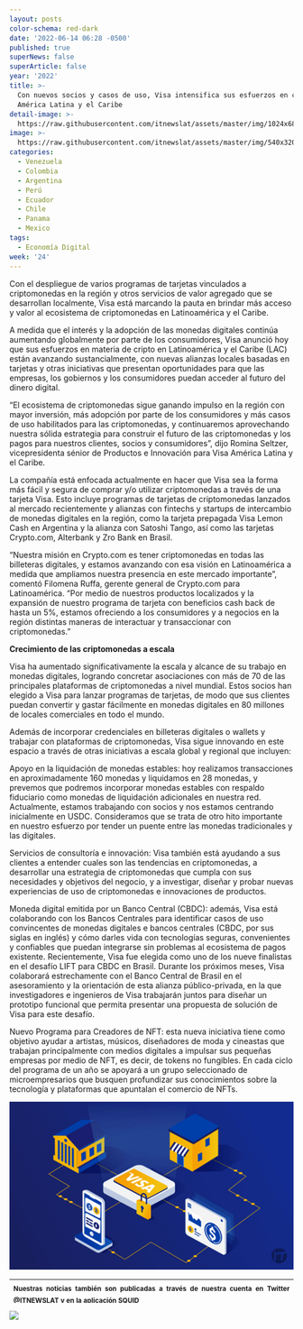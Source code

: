 ```yaml
---
layout: posts
color-schema: red-dark
date: '2022-06-14 06:28 -0500'
published: true
superNews: false
superArticle: false
year: '2022'
title: >-
  Con nuevos socios y casos de uso, Visa intensifica sus esfuerzos en cripto en
  América Latina y el Caribe
detail-image: >-
  https://raw.githubusercontent.com/itnewslat/assets/master/img/1024x680/ciclo-visa-g.jpg
image: >-
  https://raw.githubusercontent.com/itnewslat/assets/master/img/540x320/ciclo-visa-p.jpg
categories:
  - Venezuela
  - Colombia
  - Argentina
  - Perú
  - Ecuador
  - Chile
  - Panama
  - Mexico
tags:
  - Economía Digital
week: '24'
---
```

Con el despliegue de varios programas de tarjetas vinculados a criptomonedas en la región y otros servicios de valor agregado que se desarrollan localmente, Visa está marcando la pauta en brindar más acceso y valor al ecosistema de criptomonedas en Latinoamérica y el Caribe.
 
A medida que el interés y la adopción de las monedas digitales continúa aumentando globalmente por parte de los consumidores, Visa anunció hoy que sus esfuerzos en materia de cripto en Latinoamérica y el Caribe (LAC) están avanzando sustancialmente, con nuevas alianzas locales basadas en tarjetas y otras iniciativas que presentan oportunidades para que las empresas, los gobiernos y los consumidores puedan acceder al futuro del dinero digital.
 
“El ecosistema de criptomonedas sigue ganando impulso en la región con mayor inversión, más adopción por parte de los consumidores y más casos de uso habilitados para las criptomonedas, y continuaremos aprovechando nuestra sólida estrategia para construir el futuro de las criptomonedas y los pagos para nuestros clientes, socios y consumidores”, dijo Romina Seltzer, vicepresidenta sénior de Productos e Innovación para Visa América Latina y el Caribe.  
 
 La compañía está enfocada actualmente en hacer que Visa sea la forma más fácil y segura de comprar y/o utilizar criptomonedas a través de una tarjeta Visa. Esto incluye programas de tarjetas de criptomonedas lanzados al mercado recientemente y alianzas con fintechs y startups de intercambio de monedas digitales en la región, como la tarjeta prepagada Visa Lemon Cash en Argentina y la alianza con Satoshi Tango, así como las tarjetas Crypto.com, Alterbank y Zro Bank en Brasil.
 
“Nuestra misión en Crypto.com es tener criptomonedas en todas las billeteras digitales, y estamos avanzando con esa visión en Latinoamérica a medida que ampliamos nuestra presencia en este mercado importante”, comentó Filomena Ruffa, gerente general de Crypto.com para Latinoamérica. “Por medio de nuestros productos localizados y la expansión de nuestro programa de tarjeta con beneficios cash back de hasta un 5%, estamos ofreciendo a los consumidores y a negocios en la región distintas maneras de interactuar y transaccionar con criptomonedas.”
 
**Crecimiento de las criptomonedas a escala**

Visa ha aumentado significativamente la escala y alcance de su trabajo en monedas digitales, logrando concretar asociaciones con más de 70 de las principales plataformas de criptomonedas a nivel mundial. Estos socios han elegido a Visa para lanzar programas de tarjetas, de modo que sus clientes puedan convertir y gastar fácilmente en monedas digitales en 80 millones de locales comerciales en todo el mundo. 

Además de incorporar credenciales en billeteras digitales o wallets y trabajar con plataformas de criptomonedas, Visa sigue innovando en este espacio a través de otras iniciativas a escala global y regional que incluyen:

Apoyo en la liquidación de monedas estables: hoy realizamos transacciones en aproximadamente 160 monedas y liquidamos en 28 monedas, y prevemos que podremos incorporar monedas estables con respaldo fiduciario como monedas de liquidación adicionales en nuestra red. Actualmente, estamos trabajando con socios y nos estamos centrando inicialmente en USDC. Consideramos que se trata de otro hito importante en nuestro esfuerzo por tender un puente entre las monedas tradicionales y las digitales.

Servicios de consultoría e innovación: Visa también está ayudando a sus clientes a entender cuales son las tendencias en criptomonedas, a desarrollar una estrategia de criptomonedas que cumpla con sus necesidades y objetivos del negocio, y a investigar, diseñar y probar nuevas experiencias de uso de criptomonedas e innovaciones de productos.

Moneda digital emitida por un Banco Central (CBDC): además, Visa está colaborando con los Bancos Centrales para identificar casos de uso convincentes de monedas digitales e bancos centrales (CBDC, por sus siglas en inglés) y cómo darles vida con tecnologías seguras, convenientes y confiables que puedan integrarse sin problemas al ecosistema de pagos existente. Recientemente, Visa fue elegida como uno de los nueve finalistas en el desafío LIFT para CBDC en Brasil. Durante los próximos meses, Visa colaborará estrechamente con el Banco Central de Brasil en el asesoramiento y la orientación de esta alianza público-privada, en la que investigadores e ingenieros de Visa trabajarán juntos para diseñar un prototipo funcional que permita presentar una propuesta de solución de Visa para este desafío.

Nuevo Programa para Creadores de NFT: esta nueva iniciativa tiene como objetivo ayudar a artistas, músicos, diseñadores de moda y cineastas que trabajan principalmente con medios digitales a impulsar sus pequeñas empresas por medio de NFT, es decir, de tokens no fungibles. En cada ciclo del programa de un año se apoyará a un grupo seleccionado de microempresarios que busquen profundizar sus conocimientos sobre la tecnología y plataformas que apuntalan el comercio de NFTs.

![](https://raw.githubusercontent.com/itnewslat/assets/master/img/540x320/ciclo-visa-p.jpg)

<table style="height: 42px;" width="569">
<tbody>
<tr>
<td style="text-align: justify;"><sub><strong>Nuestras noticias también son publicadas a través de nuestra cuenta en Twitter <a href="https://twitter.com/itnewslat?lang=es">@ITNEWSLAT</a> y en la aplicación <a href="https://squidapp.co/en/">SQUID</a></strong></sub></td>
</tr>
</tbody>
</table>

<img src="https://tracker.metricool.com/c3po.jpg?hash=56f88a41e39ab42c063cc51676587a04"/>